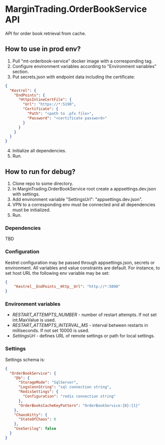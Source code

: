 # MarginTrading.OrderBookService API #

API for order book retrieval from cache.

## How to use in prod env? ##

1. Pull "mt-orderbook-service" docker image with a corresponding tag.
2. Configure environment variables according to "Environment variables" section.
3. Put secrets.json with endpoint data including the certificate:
```json
{
  "Kestrel": {
    "EndPoints": {
      "HttpsInlineCertFile": {
        "Url": "https://*:5190",
        "Certificate": {
          "Path": "<path to .pfx file>",
          "Password": "<certificate password>"
        }
      }
    }
  }
}
```
4. Initialize all dependencies.
5. Run.

## How to run for debug? ##

1. Clone repo to some directory.
2. In MarginTrading.OrderBookService root create a appsettings.dev.json with settings.
3. Add environment variable "SettingsUrl": "appsettings.dev.json".
4. VPN to a corresponding env must be connected and all dependencies must be initialized.
5. Run.

### Dependencies ###

TBD

### Configuration ###

Kestrel configuration may be passed through appsettings.json, secrets or environment.
All variables and value constraints are default. For instance, to set host URL the following env variable may be set:
```json
{
    "Kestrel__EndPoints__Http__Url": "http://*:5090"
}
```

### Environment variables ###

* *RESTART_ATTEMPTS_NUMBER* - number of restart attempts. If not set int.MaxValue is used.
* *RESTART_ATTEMPTS_INTERVAL_MS* - interval between restarts in milliseconds. If not set 10000 is used.
* *SettingsUrl* - defines URL of remote settings or path for local settings.

### Settings ###

Settings schema is:

```json
{
  "OrderBookService": {
    "Db": {
      "StorageMode": "SqlServer",
      "LogsConnString": "sql connection string",
      "RedisSettings": {
        "Configuration": "redis connection string"
      },
      "OrderBooksCacheKeyPattern": "OrderBookService:{0}:{1}"
    },
    "ChaosKitty": {
      "StateOfChaos": 0
    },
    "UseSerilog": false
  }
}
```
